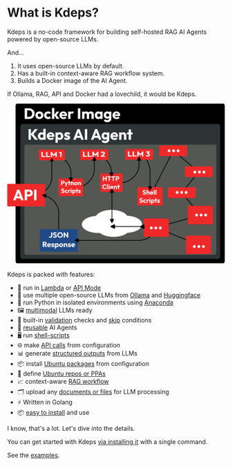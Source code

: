# What is Kdeps?

Kdeps is a no-code framework for building self-hosted RAG AI Agents powered by open-source LLMs.

And...
1. It uses open-source LLMs by default.
2. Has a built-in context-aware RAG workflow system.
3. Builds a Docker image of the AI Agent.

If Ollama, RAG, API and Docker had a lovechild, it would be Kdeps.

<img alt="Kdeps - Overview" src="/docs/public/overview.png" />

Kdeps is packed with features:
- 🚀 run in [Lambda](https://kdeps.github.io/kdeps/getting-started/configuration/workflow.html#lambda-mode) or [API Mode](https://kdeps.github.io/kdeps/getting-started/configuration/workflow.html#api-server-settings)
- 🤖 use multiple open-source LLMs from [Ollama](https://kdeps.github.io/kdeps/getting-started/configuration/workflow.html#llm-models) and [Huggingface](https://github.com/kdeps/examples/tree/main/huggingface_imagegen_api)
- 🐍 run Python in isolated environments using [Anaconda](https://kdeps.github.io/kdeps/getting-started/resources/python.html)
- 🖼️ [multimodal](https://kdeps.github.io/kdeps/getting-started/resources/multimodal.html) LLMs ready
- 💅 built-in [validation](https://kdeps.github.io/kdeps/getting-started/resources/validations.html) checks and [skip](https://kdeps.github.io/kdeps/getting-started/resources/skip.html) conditions
- 🔄 [reusable](https://kdeps.github.io/kdeps/getting-started/resources/remix.html) AI Agents
- 🖥️ run [shell-scripts](https://kdeps.github.io/kdeps/getting-started/resources/exec.html)
- 🌐 make [API calls](https://kdeps.github.io/kdeps/getting-started/resources/client.html) from configuration
- 📊 generate [structured outputs](https://kdeps.github.io/kdeps/getting-started/resources/llm.html#chat-block) from LLMs
- 📦 install [Ubuntu packages](https://kdeps.github.io/kdeps/getting-started/configuration/workflow.html#ubuntu-packages) from configuration
- 📜 define [Ubuntu repos or PPAs](https://kdeps.github.io/kdeps/getting-started/configuration/workflow.html#ubuntu-repositories)
- 📈 context-aware [RAG workflow](https://kdeps.github.io/kdeps/getting-started/resources/kartographer.html)
- 🗂️ upload any [documents or files](https://kdeps.github.io/kdeps/getting-started/tutorials/files.html) for LLM processing
- ⚡ Written in Golang
- 📦 [easy to install](https://kdeps.github.io/kdeps/getting-started/introduction/installation.html) and use

I know, that's a lot. Let's dive into the details.

You can get started with Kdeps [via installing it](https://kdeps.github.io/kdeps/getting-started/introduction/installation.html) with a single command.

See the [examples](https://github.com/kdeps/examples).
